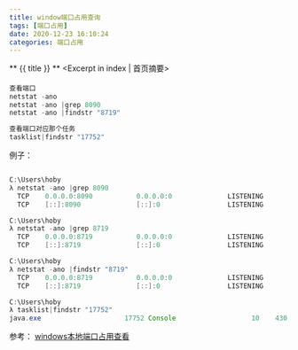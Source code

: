 ```yaml
---
title: window端口占用查询
tags: [端口占用]
date: 2020-12-23 16:10:24
categories: 端口占用
---
```

** {{ title }} ** <Excerpt in index | 首页摘要>


<!-- more -->

#### 

```java
查看端口
netstat -ano 
netstat -ano |grep 8090
netstat -ano |findstr "8719"

查看端口对应那个任务
tasklist|findstr "17752"

```


例子：

```java

C:\Users\hoby
λ netstat -ano |grep 8090
  TCP    0.0.0.0:8090           0.0.0.0:0              LISTENING       17752
  TCP    [::]:8090              [::]:0                 LISTENING       17752

C:\Users\hoby
λ netstat -ano |grep 8719
  TCP    0.0.0.0:8719           0.0.0.0:0              LISTENING       17752
  TCP    [::]:8719              [::]:0                 LISTENING       17752

C:\Users\hoby
λ netstat -ano |findstr "8719"
  TCP    0.0.0.0:8719           0.0.0.0:0              LISTENING       17752
  TCP    [::]:8719              [::]:0                 LISTENING       17752

C:\Users\hoby
λ tasklist|findstr "17752"
java.exe                     17752 Console                   10    430,904 K
```


参考：
[windows本地端口占用查看](https://www.cnblogs.com/qwqs/articles/5112698.html)


